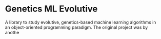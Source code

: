 # Genetics ML Evolutive
A library to study evolutive, genetics-based machine learning algorithms in an object-oriented programming paradigm. The original project was by anothe